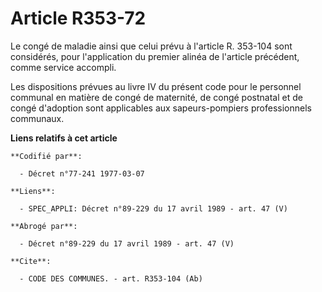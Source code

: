 # Article R353-72

Le congé de maladie ainsi que celui prévu à l'article R. 353-104 sont considérés, pour l'application du premier alinéa de
l'article précédent, comme service accompli.

Les dispositions prévues au livre IV du présent code pour le personnel communal en matière de congé de maternité, de congé
postnatal et de congé d'adoption sont applicables aux sapeurs-pompiers professionnels communaux.

**Liens relatifs à cet article**

	**Codifié par**:

	  - Décret n°77-241 1977-03-07

	**Liens**:

	  - SPEC_APPLI: Décret n°89-229 du 17 avril 1989 - art. 47 (V)

	**Abrogé par**:

	  - Décret n°89-229 du 17 avril 1989 - art. 47 (V)

	**Cite**:

	  - CODE DES COMMUNES. - art. R353-104 (Ab)
